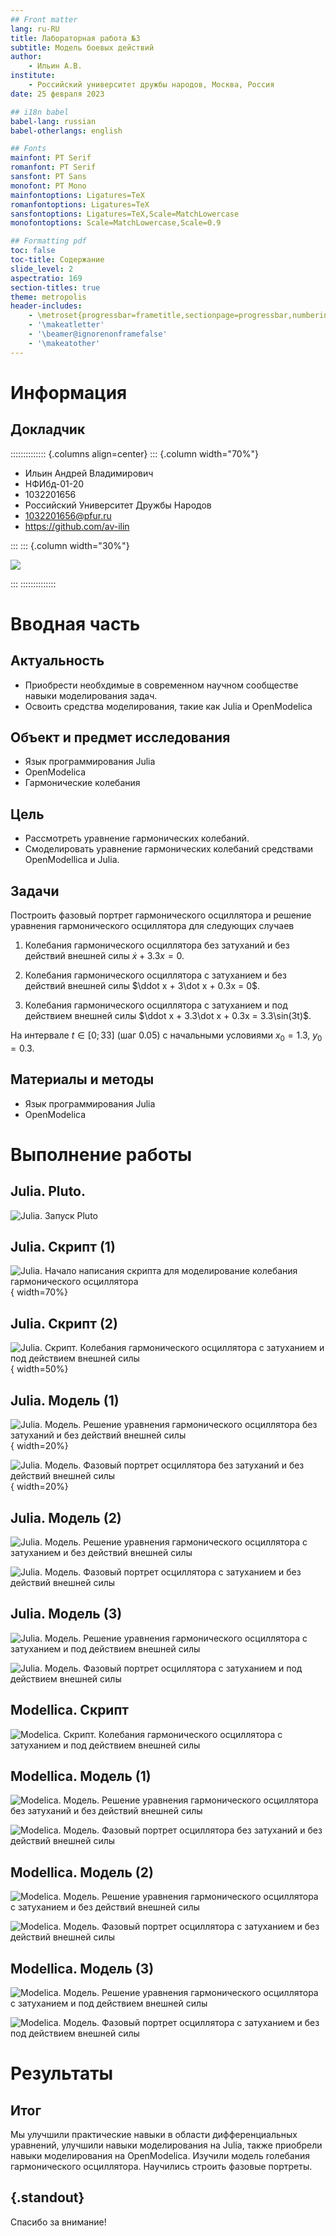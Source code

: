 ```yaml
---
## Front matter
lang: ru-RU
title: Лабораторная работа №3
subtitle: Модель боевых действий
author:
    - Ильин А.В.
institute:
    - Российский университет дружбы народов, Москва, Россия
date: 25 февраля 2023

## i18n babel
babel-lang: russian
babel-otherlangs: english

## Fonts
mainfont: PT Serif
romanfont: PT Serif
sansfont: PT Sans
monofont: PT Mono
mainfontoptions: Ligatures=TeX
romanfontoptions: Ligatures=TeX
sansfontoptions: Ligatures=TeX,Scale=MatchLowercase
monofontoptions: Scale=MatchLowercase,Scale=0.9

## Formatting pdf
toc: false
toc-title: Содержание
slide_level: 2
aspectratio: 169
section-titles: true
theme: metropolis
header-includes:
    - \metroset{progressbar=frametitle,sectionpage=progressbar,numbering=fraction}
    - '\makeatletter'
    - '\beamer@ignorenonframefalse'
    - '\makeatother'
---
```


# Информация

## Докладчик

:::::::::::::: {.columns align=center}
::: {.column width="70%"}

-   Ильин Андрей Владимирович
-   НФИбд-01-20
-   1032201656
-   Российский Университет Дружбы Народов
-   [1032201656@pfur.ru](mailto:1032201656@pfur.ru)
-   <https://github.com/av-ilin>

:::
::: {.column width="30%"}

![](./image/avilin.jpg)

:::
::::::::::::::

# Вводная часть

## Актуальность

-   Приобрести необхдимые в современном научном сообществе навыки моделирования задач.
-   Освоить средства моделирования, такие как Julia и OpenModelica

## Объект и предмет исследования

-   Язык программирования Julia
-   OpenModelica
-   Гармонические колебания

## Цель

-   Рассмотреть уравнение гармонических колебаний.
-   Смоделировать уравнение гармонических колебаний средствами OpenModellica и Julia.

## Задачи

Построить фазовый портрет гармонического осциллятора и решение уравнения гармонического осциллятора для следующих случаев

1. Колебания гармонического осциллятора без затуханий и без действий внешней силы $\dot x + 3.3x = 0$.

2. Колебания гармонического осциллятора c затуханием и без действий внешней силы $\ddot x + 3\dot x + 0.3x = 0$.

3. Колебания гармонического осциллятора c затуханием и под действием внешней силы $\ddot x + 3.3\dot x + 0.3x = 3.3\sin(3t)$.

На интервале $t \in [0; 33]$ (шаг $0.05$) с начальными условиями $x_0 = 1.3, \ y_0 = 0.3$.

## Материалы и методы

-   Язык программирования Julia
-   OpenModelica

# Выполнение работы

## Julia. Pluto.

![Julia. Запуск Pluto](image/01.png)

## Julia. Cкрипт (1)

![Julia. Начало написания скрипта для моделирование колебания гармонического осциллятора](image/02.png){ width=70%}

## Julia. Cкрипт (2)

![Julia. Скрипт. Колебания гармонического осциллятора с затуханием и под действием внешней силы](image/05.png){ width=50%}

## Julia. Модель (1)

![Julia. Модель. Решение уравнения гармонического осциллятора без затуханий и без действий внешней силы](image/JL.lab04-010.png) { width=20%}

![Julia. Модель. Фазовый портрет осциллятора без затуханий и без действий внешней силы](image/JL.lab04-011.png) { width=20%}

## Julia. Модель (2)

![Julia. Модель. Решение уравнения гармонического осциллятора с затуханием и без действий внешней силы](image/JL.lab04-020.png)

![Julia. Модель. Фазовый портрет осциллятора с затуханием и без действий внешней силы](image/JL.lab04-021.png)

## Julia. Модель (3)

![Julia. Модель. Решение уравнения гармонического осциллятора с затуханием и под действием внешней силы](image/JL.lab04-030.png)

![Julia. Модель. Фазовый портрет осциллятора с затуханием и под действием внешней силы](image/JL.lab04-031.png)

## Modellica. Cкрипт

![Modelica. Скрипт. Колебания гармонического осциллятора с затуханием и под действием внешней силы](image/08.png)

## Modellica. Модель (1)

![Modelica. Модель. Решение уравнения гармонического осциллятора без затуханий и без действий внешней силы](image/MO.lab04-010.png)

![Modelica. Модель. Фазовый портрет осциллятора без затуханий и без действий внешней силы](image/MO.lab04-011.png)

## Modellica. Модель (2)

![Modelica. Модель. Решение уравнения гармонического осциллятора с затуханием и без действий внешней силы](image/MO.lab04-020.png)

![Modelica. Модель. Фазовый портрет осциллятора с затуханием и без действий внешней силы](image/MO.lab04-021.png)

## Modellica. Модель (3)

![Modelica. Модель. Решение уравнения гармонического осциллятора с затуханием и под действием внешней силы](image/MO.lab04-030.png)

![Modelica. Модель. Фазовый портрет осциллятора с затуханием и без под действием внешней силы](image/MO.lab04-031.png)

# Результаты

## Итог

Мы улучшили практические навыки в области дифференциальных уравнений, улучшили навыки моделирования на Julia, также приобрели навыки моделирования на OpenModelica. Изучили модель rолебания гармонического осциллятора. Научились строить фазовые портреты.

## {.standout}

Спасибо за внимание!
